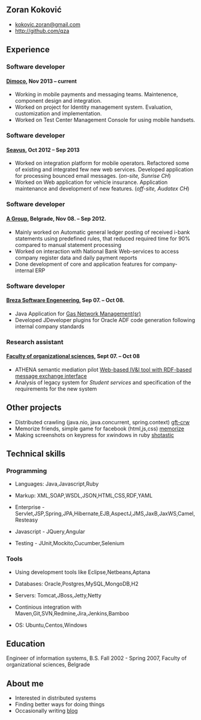 ## Zoran Koković
 * <kokovic.zoran@gmail.com>
 * <http://github.com/qza>

## Experience

### Software developer
#### [Dimoco][dim], Nov 2013 – current
 * Working in mobile payments and messaging teams. Maintenence, component design and integration.
 * Worked on project for Identity management system. Evaluation, customization and implementation.
 * Worked on Test Center Management Console for using mobile handsets.

### Software developer
#### [Seavus][sea], Oct 2012 – Sep 2013
 * Worked on integration platform for mobile operators. Refactored some of existing and integrated few new web services. Developed 
   application for processing bounced email messages. (*on-site, Sunrise CH*)
 * Worked on Web application for vehicle insurance. Application maintenance and development of new features. (*off-site, Audatex CH*)

### Software developer
#### [A Group][agr], Belgrade, Nov 08. – Sep 2012.
 * Mainly worked on Automatic general ledger posting of received i-bank statements using predefined rules, that reduced
   required time for 90% compared to manual statement processing
 * Worked on interaction with National Bank Web-services to access company register data and daily payment reports
 * Done development of core and application features for company-internal ERP

### Software developer
#### [Breza Software Engeneering][bse], Sep 07. – Oct 08.
 * Java Application for [Gas Network Management(sr)][gas]
 * Developed JDeveloper plugins for Oracle ADF code generation following internal company standards

### Research assistant
#### [Faculty of organizational sciences][fon], Sept 07. – Oct 08
 * ATHENA semantic mediation pilot [Web-based IV&I tool with RDF-based message exchange interface][apo]
 * Analysis of legacy system for *Student services* and specification of the requirements for the new system

## Other projects
 * Distributed crawling (java.nio, java.concurrent, spring.context) [gft-crw]
 * Memorize friends, simple game for facebook (html,js,css) [memorize]
 * Making screenshots on keypress for xwindows in ruby [shotastic]

## Technical skills

### Programming

 * Languages: Java,Javascript,Ruby
 
 * Markup: XML,SOAP,WSDL,JSON,HTML,CSS,RDF,YAML
 
 * Enterprise - Servlet,JSP,Spring,JPA,Hibernate,EJB,AspectJ,JMS,JaxB,JaxWS,Camel,Resteasy
 
 * Javascript - JQuery,Angular

 * Testing - JUnit,Mockito,Cucumber,Selenium
  
### Tools

 * Using development tools like Eclipse,Netbeans,Aptana
 
 * Databases: Oracle,Postgres,MySQL,MongoDB,H2
 
 * Servers: Tomcat,JBoss,Jetty,Netty
 
 * Continious integration with Maven,Git,SVN,Redmine,Jira,Jenkins,Bamboo
 
 * OS: Ubuntu,Centos,Windows

## Education

 Engineer of information systems, B.S. Fall 2002 - Spring 2007, Faculty of organizational sciences, Belgrade

## About me
 * Interested in distributed systems
 * Finding better ways for doing things
 * Occasionally writing [blog]

[dim]:http://www.dimoco.at/
[apo]:http://sourceforge.net/projects/apolon/
[gas]:http://www.brezasoftware.com/brosure/BrezaGAS.pdf
[bse]:http://www.brezasoftware.com/
[agr]:http://www.agroupm.com/
[fon]:http://www.fon.bg.ac.rs/
[sea]:http://www.seavus.com/
[memorize]: https://github.com/qza/MemorizeFriends
[shotastic]: https://github.com/qza/shotastic
[gft-crw]: https://github.com/qza/gft-crw
[blog]: http://qza.github.io/
